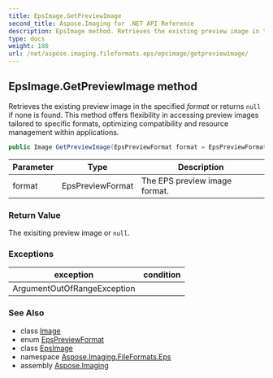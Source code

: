 ```yaml
---
title: EpsImage.GetPreviewImage
second_title: Aspose.Imaging for .NET API Reference
description: EpsImage method. Retrieves the existing preview image in the specified format or returns null if none is found. This method offers flexibility in accessing preview images tailored to specific formats optimizing compatibility and resource management within applications
type: docs
weight: 180
url: /net/aspose.imaging.fileformats.eps/epsimage/getpreviewimage/
---
```

## EpsImage.GetPreviewImage method

Retrieves the existing preview image in the specified *format* or returns `null` if none is found. This method offers flexibility in accessing preview images tailored to specific formats, optimizing compatibility and resource management within applications.

```csharp
public Image GetPreviewImage(EpsPreviewFormat format = EpsPreviewFormat.Default)
```

| Parameter | Type | Description |
| --- | --- | --- |
| format | EpsPreviewFormat | The EPS preview image format. |

### Return Value

The exisiting preview image or `null`.

### Exceptions

| exception | condition |
| --- | --- |
| ArgumentOutOfRangeException |  |

### See Also

* class [Image](../../../aspose.imaging/image/)
* enum [EpsPreviewFormat](../../epspreviewformat/)
* class [EpsImage](../)
* namespace [Aspose.Imaging.FileFormats.Eps](../../epsimage/)
* assembly [Aspose.Imaging](../../../)


